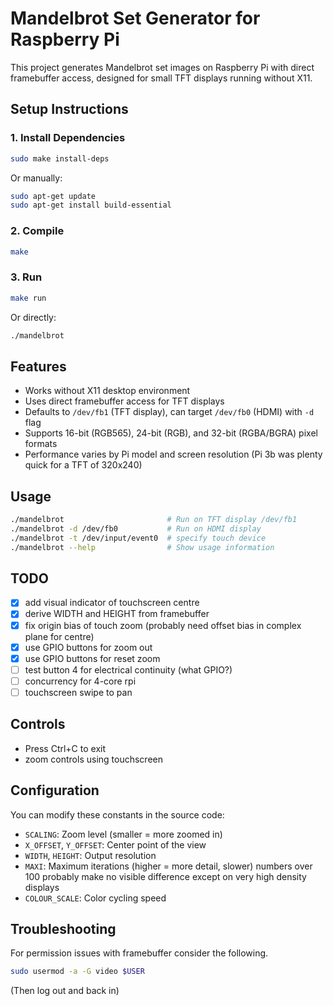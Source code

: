 # Mandelbrot Set Generator for Raspberry Pi

This project generates Mandelbrot set images on Raspberry Pi with direct framebuffer access,
designed for small TFT displays running without X11.

## Setup Instructions

### 1. Install Dependencies

``` bash
sudo make install-deps
```

Or manually:

``` bash
sudo apt-get update
sudo apt-get install build-essential
```

### 2. Compile

``` bash
make
```

### 3. Run

``` bash
make run
```

Or directly:

``` bash
./mandelbrot
```

## Features

- Works without X11 desktop environment
- Uses direct framebuffer access for TFT displays
- Defaults to `/dev/fb1` (TFT display), can target `/dev/fb0` (HDMI) with `-d` flag
- Supports 16-bit (RGB565), 24-bit (RGB), and 32-bit (RGBA/BGRA) pixel formats
- Performance varies by Pi model and screen resolution (Pi 3b was plenty quick
for a TFT of 320x240)

## Usage

```bash
./mandelbrot                       # Run on TFT display /dev/fb1
./mandelbrot -d /dev/fb0           # Run on HDMI display
./mandelbrot -t /dev/input/event0  # specify touch device
./mandelbrot --help                # Show usage information
```

## TODO

- [x] add visual indicator of touchscreen centre
- [x] derive WIDTH and HEIGHT from framebuffer
- [x] fix origin bias of touch zoom (probably need offset bias in complex plane
for centre)
- [x] use GPIO buttons for zoom out
- [x] use GPIO buttons for reset zoom
- [ ] test button 4 for electrical continuity (what GPIO?)
- [ ] concurrency for 4-core rpi
- [ ] touchscreen swipe to pan

## Controls

- Press Ctrl+C to exit
- zoom controls using touchscreen

## Configuration

You can modify these constants in the source code:

- `SCALING`: Zoom level (smaller = more zoomed in)
- `X_OFFSET`, `Y_OFFSET`: Center point of the view
- `WIDTH`, `HEIGHT`: Output resolution
- `MAXI`: Maximum iterations (higher = more detail, slower) numbers over 100
probably make no visible difference except on very high density displays
- `COLOUR_SCALE`: Color cycling speed

## Troubleshooting

For permission issues with framebuffer consider the following.

``` bash
sudo usermod -a -G video $USER
```
(Then log out and back in)
